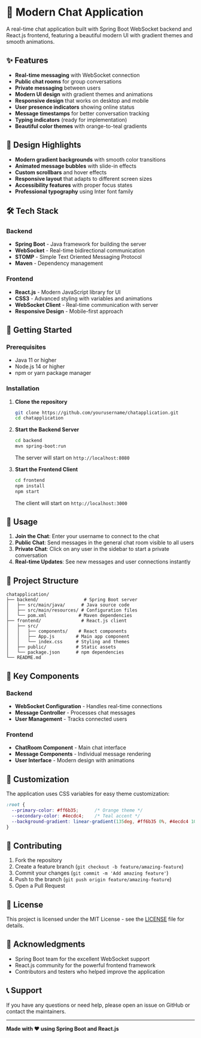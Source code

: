 # 💬 Modern Chat Application

A real-time chat application built with Spring Boot WebSocket backend and React.js frontend, featuring a beautiful modern UI with gradient themes and smooth animations.

## ✨ Features

- **Real-time messaging** with WebSocket connection
- **Public chat rooms** for group conversations
- **Private messaging** between users
- **Modern UI design** with gradient themes and animations
- **Responsive design** that works on desktop and mobile
- **User presence indicators** showing online status
- **Message timestamps** for better conversation tracking
- **Typing indicators** (ready for implementation)
- **Beautiful color themes** with orange-to-teal gradients

## 🎨 Design Highlights

- **Modern gradient backgrounds** with smooth color transitions
- **Animated message bubbles** with slide-in effects
- **Custom scrollbars** and hover effects
- **Responsive layout** that adapts to different screen sizes
- **Accessibility features** with proper focus states
- **Professional typography** using Inter font family

## 🛠️ Tech Stack

### Backend
- **Spring Boot** - Java framework for building the server
- **WebSocket** - Real-time bidirectional communication
- **STOMP** - Simple Text Oriented Messaging Protocol
- **Maven** - Dependency management

### Frontend
- **React.js** - Modern JavaScript library for UI
- **CSS3** - Advanced styling with variables and animations
- **WebSocket Client** - Real-time communication with server
- **Responsive Design** - Mobile-first approach

## 🚀 Getting Started

### Prerequisites
- Java 11 or higher
- Node.js 14 or higher
- npm or yarn package manager

### Installation

1. **Clone the repository**
   ```bash
   git clone https://github.com/yourusername/chatapplication.git
   cd chatapplication
   ```

2. **Start the Backend Server**
   ```bash
   cd backend
   mvn spring-boot:run
   ```
   The server will start on `http://localhost:8080`

3. **Start the Frontend Client**
   ```bash
   cd frontend
   npm install
   npm start
   ```
   The client will start on `http://localhost:3000`

## 📱 Usage

1. **Join the Chat**: Enter your username to connect to the chat
2. **Public Chat**: Send messages in the general chat room visible to all users
3. **Private Chat**: Click on any user in the sidebar to start a private conversation
4. **Real-time Updates**: See new messages and user connections instantly

## 🎯 Project Structure

```
chatapplication/
├── backend/                 # Spring Boot server
│   ├── src/main/java/      # Java source code
│   ├── src/main/resources/ # Configuration files
│   └── pom.xml            # Maven dependencies
├── frontend/               # React.js client
│   ├── src/
│   │   ├── components/    # React components
│   │   ├── App.js        # Main app component
│   │   └── index.css     # Styling and themes
│   ├── public/           # Static assets
│   └── package.json      # npm dependencies
└── README.md
```

## 🌟 Key Components

### Backend
- **WebSocket Configuration** - Handles real-time connections
- **Message Controller** - Processes chat messages
- **User Management** - Tracks connected users

### Frontend
- **ChatRoom Component** - Main chat interface
- **Message Components** - Individual message rendering
- **User Interface** - Modern design with animations

## 🎨 Customization

The application uses CSS variables for easy theme customization:

```css
:root {
  --primary-color: #ff6b35;      /* Orange theme */
  --secondary-color: #4ecdc4;    /* Teal accent */
  --background-gradient: linear-gradient(135deg, #ff6b35 0%, #4ecdc4 100%);
}
```

## 🤝 Contributing

1. Fork the repository
2. Create a feature branch (`git checkout -b feature/amazing-feature`)
3. Commit your changes (`git commit -m 'Add amazing feature'`)
4. Push to the branch (`git push origin feature/amazing-feature`)
5. Open a Pull Request

## 📄 License

This project is licensed under the MIT License - see the [LICENSE](LICENSE) file for details.

## 🙏 Acknowledgments

- Spring Boot team for the excellent WebSocket support
- React.js community for the powerful frontend framework
- Contributors and testers who helped improve the application

## 📞 Support

If you have any questions or need help, please open an issue on GitHub or contact the maintainers.

---

**Made with ❤️ using Spring Boot and React.js**